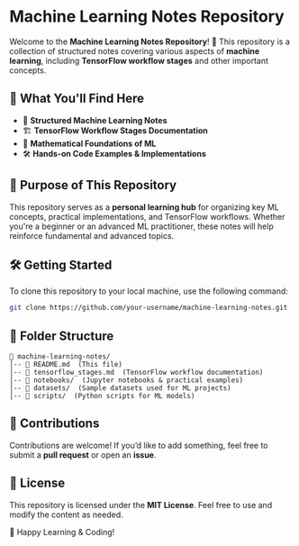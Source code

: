 # Machine Learning Notes Repository

Welcome to the **Machine Learning Notes Repository**! 🚀 This repository is a collection of structured notes covering various aspects of **machine learning**, including **TensorFlow workflow stages** and other important concepts.

## 📌 **What You'll Find Here**
- 📖 **Structured Machine Learning Notes**
- 🏗 **TensorFlow Workflow Stages Documentation**
- 🔢 **Mathematical Foundations of ML**
- 🛠 **Hands-on Code Examples & Implementations**

## 🎯 **Purpose of This Repository**
This repository serves as a **personal learning hub** for organizing key ML concepts, practical implementations, and TensorFlow workflows. Whether you're a beginner or an advanced ML practitioner, these notes will help reinforce fundamental and advanced topics.

## 🛠 **Getting Started**
To clone this repository to your local machine, use the following command:
```bash
git clone https://github.com/your-username/machine-learning-notes.git
```

## 📂 **Folder Structure**
```
📁 machine-learning-notes/
│-- 📜 README.md  (This file)
│-- 📜 tensorflow_stages.md  (TensorFlow workflow documentation)
│-- 📁 notebooks/  (Jupyter notebooks & practical examples)
│-- 📁 datasets/  (Sample datasets used for ML projects)
│-- 📁 scripts/  (Python scripts for ML models)
```

## 🤝 **Contributions**
Contributions are welcome! If you’d like to add something, feel free to submit a **pull request** or open an **issue**.

## 📜 **License**
This repository is licensed under the **MIT License**. Feel free to use and modify the content as needed.

🚀 Happy Learning & Coding!

